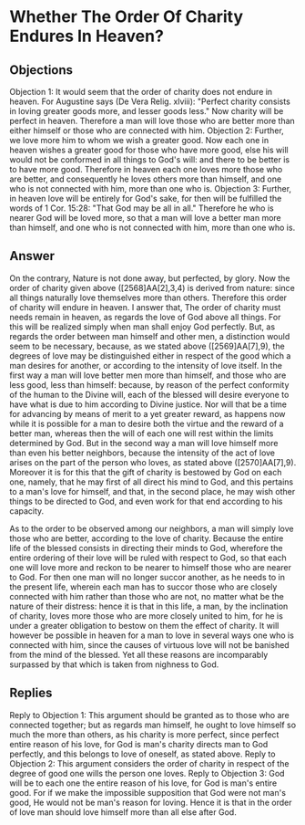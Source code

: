 # Whether The Order Of Charity Endures In Heaven?
## Objections
Objection 1: It would seem that the order of charity does not endure in heaven. For Augustine says (De Vera Relig. xlviii): "Perfect charity consists in loving greater goods more, and lesser goods less." Now charity will be perfect in heaven. Therefore a man will love those who are better more than either himself or those who are connected with him.
Objection 2: Further, we love more him to whom we wish a greater good. Now each one in heaven wishes a greater good for those who have more good, else his will would not be conformed in all things to God's will: and there to be better is to have more good. Therefore in heaven each one loves more those who are better, and consequently he loves others more than himself, and one who is not connected with him, more than one who is.
Objection 3: Further, in heaven love will be entirely for God's sake, for then will be fulfilled the words of 1 Cor. 15:28: "That God may be all in all." Therefore he who is nearer God will be loved more, so that a man will love a better man more than himself, and one who is not connected with him, more than one who is.
## Answer
On the contrary, Nature is not done away, but perfected, by glory. Now the order of charity given above ([2568]AA[2],3,4) is derived from nature: since all things naturally love themselves more than others. Therefore this order of charity will endure in heaven.
I answer that, The order of charity must needs remain in heaven, as regards the love of God above all things. For this will be realized simply when man shall enjoy God perfectly. But, as regards the order between man himself and other men, a distinction would seem to be necessary, because, as we stated above ([2569]AA[7],9), the degrees of love may be distinguished either in respect of the good which a man desires for another, or according to the intensity of love itself. In the first way a man will love better men more than himself, and those who are less good, less than himself: because, by reason of the perfect conformity of the human to the Divine will, each of the blessed will desire everyone to have what is due to him according to Divine justice. Nor will that be a time for advancing by means of merit to a yet greater reward, as happens now while it is possible for a man to desire both the virtue and the reward of a better man, whereas then the will of each one will rest within the limits determined by God. But in the second way a man will love himself more than even his better neighbors, because the intensity of the act of love arises on the part of the person who loves, as stated above ([2570]AA[7],9). Moreover it is for this that the gift of charity is bestowed by God on each one, namely, that he may first of all direct his mind to God, and this pertains to a man's love for himself, and that, in the second place, he may wish other things to be directed to God, and even work for that end according to his capacity.

As to the order to be observed among our neighbors, a man will simply love those who are better, according to the love of charity. Because the entire life of the blessed consists in directing their minds to God, wherefore the entire ordering of their love will be ruled with respect to God, so that each one will love more and reckon to be nearer to himself those who are nearer to God. For then one man will no longer succor another, as he needs to in the present life, wherein each man has to succor those who are closely connected with him rather than those who are not, no matter what be the nature of their distress: hence it is that in this life, a man, by the inclination of charity, loves more those who are more closely united to him, for he is under a greater obligation to bestow on them the effect of charity. It will however be possible in heaven for a man to love in several ways one who is connected with him, since the causes of virtuous love will not be banished from the mind of the blessed. Yet all these reasons are incomparably surpassed by that which is taken from nighness to God.
## Replies
Reply to Objection 1: This argument should be granted as to those who are connected together; but as regards man himself, he ought to love himself so much the more than others, as his charity is more perfect, since perfect entire reason of his love, for God is man's charity directs man to God perfectly, and this belongs to love of oneself, as stated above.
Reply to Objection 2: This argument considers the order of charity in respect of the degree of good one wills the person one loves.
Reply to Objection 3: God will be to each one the entire reason of his love, for God is man's entire good. For if we make the impossible supposition that God were not man's good, He would not be man's reason for loving. Hence it is that in the order of love man should love himself more than all else after God.